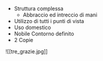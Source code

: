 - Struttura complessa
	- Abbraccio ed intreccio di mani
- Utilizzo di tutti i punti di vista
- Uso domestico
- Nobile Contorno definito
- 2 Copie

![[tre_grazie.jpg]]